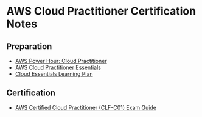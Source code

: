 # AWS Cloud Practitioner Certification Notes

## Preparation
- [AWS Power Hour: Cloud Practitioner](https://pages.awscloud.com/global-traincert-twitch-power-hour-cloud-practitioner.html?cp=sec&sec=prep)
- [AWS Cloud Practitioner Essentials](https://aws.amazon.com/training/digital/aws-cloud-practitioner-essentials/?cp=sec&sec=prep)
- [Cloud Essentials Learning Plan](https://explore.skillbuilder.aws/learn/public/learning_plan/view/82/cloud-foundations-learning-plan?la=sec&sec=lp)

## Certification
- [AWS Certified Cloud Practitioner (CLF-C01) Exam Guide](https://d1.awsstatic.com/training-and-certification/docs-cloud-practitioner/AWS-Certified-Cloud-Practitioner_Exam-Guide.pdf)

